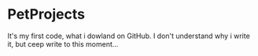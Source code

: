 # PetProjects
It's my first code, what i dowland on GitHub.
I don't understand why i write it, but ceep write to this moment...
